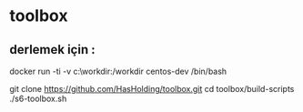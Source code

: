 # toolbox

## derlemek için :

docker run -ti -v c:\workdir:/workdir centos-dev /bin/bash

git clone https://github.com/HasHolding/toolbox.git
cd toolbox/build-scripts
./s6-toolbox.sh

